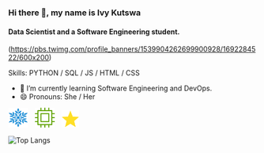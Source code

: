 ### Hi there 👋, my name is Ivy Kutswa
#### Data Scientist and a Software Engineering student.
<!--![Data Scientist and a Software Engineering student.](https://pbs.twimg.com/profile_banners/1539904262699900928/1692280251/1500x500) -->
(https://pbs.twimg.com/profile_banners/1539904262699900928/1692284522/600x200)



Skills: PYTHON / SQL / JS / HTML / CSS

- 🌱 I’m currently learning Software Engineering and DevOps. 
- 😄 Pronouns: She / Her 


<!--[<img src='https://cdn.jsdelivr.net/npm/simple-icons@3.0.1/icons/github.svg' alt='github' height='40'>](https://github.com/https://github.com/Icraku)  [<img src='https://cdn.jsdelivr.net/npm/simple-icons@3.0.1/icons/linkedin.svg' alt='linkedin' height='40'>](https://www.linkedin.com/in/https://www.linkedin.com/in/ivy-kutswa/?lipi=urn%3Ali%3Apage%3Ad_flagship3_feed%3BXsrFzdVgR06cq0VZmVS9WQ%3D%3D/)  [<img src='https://cdn.jsdelivr.net/npm/simple-icons@3.0.1/icons/twitter.svg' alt='twitter' height='40'>](https://twitter.com/@IvyKutswa) -->

<a href='https://archiveprogram.github.com/'><img src='https://raw.githubusercontent.com/acervenky/animated-github-badges/master/assets/acbadge.gif' width='40' height='40'></a> <a href='https://docs.github.com/en/developers'><img src='https://raw.githubusercontent.com/acervenky/animated-github-badges/master/assets/devbadge.gif' width='40' height='40'></a> <a href='https://stars.github.com/'><img src='https://raw.githubusercontent.com/acervenky/animated-github-badges/master/assets/starbadge.gif' width='35' height='35'></a> 



![Top Langs](https://github-readme-stats.vercel.app/api/top-langs/?username=Icraku&hide_progress=true)
<!-- ![Ivy's GitHub stats](https://github-readme-stats.vercel.app/api?username=Icraku&theme=radical) -->

